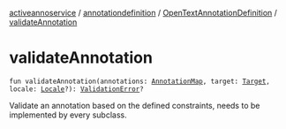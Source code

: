 [activeannoservice](../../index.md) / [annotationdefinition](../index.md) / [OpenTextAnnotationDefinition](index.md) / [validateAnnotation](./validate-annotation.md)

# validateAnnotation

`fun validateAnnotation(annotations: `[`AnnotationMap`](../../document.annotation/-annotation-map.md)`, target: `[`Target`](../../annotationdefinition.target/-target/index.md)`, locale: `[`Locale`](https://docs.oracle.com/javase/6/docs/api/java/util/Locale.html)`?): `[`ValidationError`](../../api.annotate.dto/-validation-error/index.md)`?`

Validate an annotation based on the defined constraints, needs to be implemented by every subclass.

